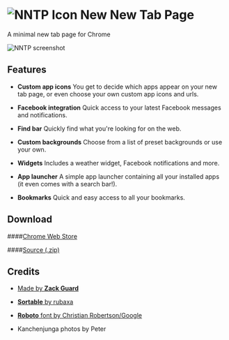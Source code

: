 # ![NNTP Icon](http://i.imgur.com/MuaXyc8.png) New New Tab Page

A minimal new tab page for Chrome

![NNTP screenshot](http://i.imgur.com/Ms0H1Qj.png)

## Features

+ **Custom app icons**
You get to decide which apps appear on your new tab page, or even choose your own custom app icons and urls.

+ **Facebook integration**
Quick access to your latest Facebook messages and notifications.

+ **Find bar**
Quickly find what you're looking for on the web.

+ **Custom backgrounds**
Choose from a list of preset backgrounds or use your own.

+ **Widgets**
Includes a weather widget, Facebook notifications and more.

+ **App launcher**
A simple app launcher containing all your installed apps (it even comes with a search bar!).

+ **Bookmarks**
Quick and easy access to all your bookmarks.

## Download
####[Chrome Web Store](https://chrome.google.com/webstore/detail/new-new-tab-page/nndegnhfodohkemfnmalamgebofbgjcc)

####[Source (.zip)](https://github.com/z-------------/New-New-Tab-Page/archive/master.zip)


## Credits

+ [Made by **Zack Guard**](http://zacharyguard.co.nf)

+ [**Sortable** by rubaxa](http://rubaxa.github.io/Sortable/)

+ [**Roboto** font by Christian Robertson/Google](http://www.google.com/fonts/specimen/Roboto)

+ Kanchenjunga photos by Peter